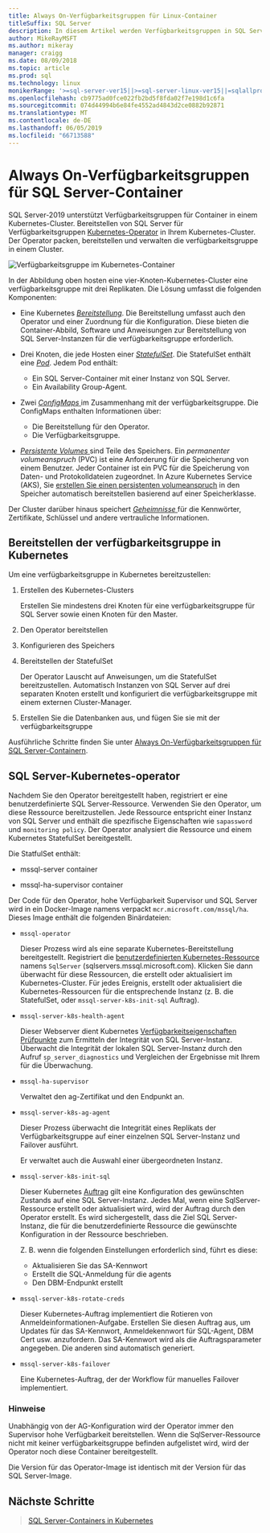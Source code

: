 ```yaml
---
title: Always On-Verfügbarkeitsgruppen für Linux-Container
titleSuffix: SQL Server
description: In diesem Artikel werden Verfügbarkeitsgruppen in SQL Server-Containern
author: MikeRayMSFT
ms.author: mikeray
manager: craigg
ms.date: 08/09/2018
ms.topic: article
ms.prod: sql
ms.technology: linux
monikerRange: '>=sql-server-ver15||>=sql-server-linux-ver15||=sqlallproducts-allversions'
ms.openlocfilehash: cb9775ad0fce022fb2bd5f8fda02f7e198d1c6fa
ms.sourcegitcommit: 074d44994b6e84fe4552ad4843d2ce0882b92871
ms.translationtype: MT
ms.contentlocale: de-DE
ms.lasthandoff: 06/05/2019
ms.locfileid: "66713588"
---
```

# <a name="always-on-availability-groups-for-sql-server-containers"></a>Always On-Verfügbarkeitsgruppen für SQL Server-Container

SQL Server-2019 unterstützt Verfügbarkeitsgruppen für Container in einem Kubernetes-Cluster. Bereitstellen von SQL Server für Verfügbarkeitsgruppen [Kubernetes-Operator](https://coreos.com/blog/introducing-operators.html) in Ihrem Kubernetes-Cluster. Der Operator packen, bereitstellen und verwalten die verfügbarkeitsgruppe in einem Cluster.

![Verfügbarkeitsgruppe im Kubernetes-Container](media/tutorial-sql-server-ag-containers-kubernetes/KubernetesCluster.png)

In der Abbildung oben hosten eine vier-Knoten-Kubernetes-Cluster eine verfügbarkeitsgruppe mit drei Replikaten. Die Lösung umfasst die folgenden Komponenten:

* Eine Kubernetes [ *Bereitstellung*](https://kubernetes.io/docs/concepts/workloads/controllers/deployment/). Die Bereitstellung umfasst auch den Operator und einer Zuordnung für die Konfiguration. Diese bieten die Container-Abbild, Software und Anweisungen zur Bereitstellung von SQL Server-Instanzen für die verfügbarkeitsgruppe erforderlich.

* Drei Knoten, die jede Hosten einer [ *StatefulSet*](https://kubernetes.io/docs/concepts/workloads/controllers/statefulset/). Die StatefulSet enthält eine [ *Pod*](https://kubernetes.io/docs/concepts/workloads/pods/pod-overview/). Jedem Pod enthält:
  * Ein SQL Server-Container mit einer Instanz von SQL Server.
  * Ein Availability Group-Agent. 

* Zwei [ *ConfigMaps* ](https://kubernetes.io/docs/tasks/configure-pod-container/configure-pod-configmap/) im Zusammenhang mit der verfügbarkeitsgruppe. Die ConfigMaps enthalten Informationen über:
  * Die Bereitstellung für den Operator.
  * Die Verfügbarkeitsgruppe.

 * [*Persistente Volumes* ](https://kubernetes.io/docs/concepts/storage/persistent-volumes/) sind Teile des Speichers. Ein *permanenter volumeanspruch* (PVC) ist eine Anforderung für die Speicherung von einem Benutzer. Jeder Container ist ein PVC für die Speicherung von Daten- und Protokolldateien zugeordnet. In Azure Kubernetes Service (AKS), Sie [erstellen Sie einen persistenten volumeanspruch](https://docs.microsoft.com/azure/aks/azure-disks-dynamic-pv) in den Speicher automatisch bereitstellen basierend auf einer Speicherklasse.


Der Cluster darüber hinaus speichert [ *Geheimnisse* ](https://kubernetes.io/docs/concepts/configuration/secret/) für die Kennwörter, Zertifikate, Schlüssel und andere vertrauliche Informationen.

## <a name="deploy-the-availability-group-in-kubernetes"></a>Bereitstellen der verfügbarkeitsgruppe in Kubernetes

Um eine verfügbarkeitsgruppe in Kubernetes bereitzustellen:

1. Erstellen des Kubernetes-Clusters

   Erstellen Sie mindestens drei Knoten für eine verfügbarkeitsgruppe für SQL Server sowie einen Knoten für den Master.

1. Den Operator bereitstellen

1. Konfigurieren des Speichers

1. Bereitstellen der StatefulSet

   Der Operator Lauscht auf Anweisungen, um die StatefulSet bereitzustellen. Automatisch Instanzen von SQL Server auf drei separaten Knoten erstellt und konfiguriert die verfügbarkeitsgruppe mit einem externen Cluster-Manager.

1. Erstellen Sie die Datenbanken aus, und fügen Sie sie mit der verfügbarkeitsgruppe

Ausführliche Schritte finden Sie unter [Always On-Verfügbarkeitsgruppen für SQL Server-Containern](sql-server-ag-kubernetes.md).

## <a name="sql-server-kubernetes-operator"></a>SQL Server-Kubernetes-operator

Nachdem Sie den Operator bereitgestellt haben, registriert er eine benutzerdefinierte SQL Server-Ressource. Verwenden Sie den Operator, um diese Ressource bereitzustellen.  Jede Ressource entspricht einer Instanz von SQL Server und enthält die spezifische Eigenschaften wie `sapassword` und `monitoring policy`. Der Operator analysiert die Ressource und einem Kubernetes StatefulSet bereitgestellt.

Die StatfulSet enthält:

* mssql-server container

* mssql-ha-supervisor container

Der Code für den Operator, hohe Verfügbarkeit Supervisor und SQL Server wird in ein Docker-Image namens verpackt `mcr.microsoft.com/mssql/ha`. Dieses Image enthält die folgenden Binärdateien:

* `mssql-operator`

    Dieser Prozess wird als eine separate Kubernetes-Bereitstellung bereitgestellt. Registriert die [benutzerdefinierten Kubernetes-Ressource](https://kubernetes.io/docs/concepts/extend-kubernetes/api-extension/custom-resources/) namens `SqlServer` (sqlservers.mssql.microsoft.com). Klicken Sie dann überwacht für diese Ressourcen, die erstellt oder aktualisiert im Kubernetes-Cluster. Für jedes Ereignis, erstellt oder aktualisiert die Kubernetes-Ressourcen für die entsprechende Instanz (z. B. die StatefulSet, oder `mssql-server-k8s-init-sql` Auftrag).

* `mssql-server-k8s-health-agent`

    Dieser Webserver dient Kubernetes [Verfügbarkeitseigenschaften Prüfpunkte](https://kubernetes.io/docs/tasks/configure-pod-container/configure-liveness-readiness-probes/) zum Ermitteln der Integrität von SQL Server-Instanz. Überwacht die Integrität der lokalen SQL Server-Instanz durch den Aufruf `sp_server_diagnostics` und Vergleichen der Ergebnisse mit Ihrem für die Überwachung.

* `mssql-ha-supervisor`

   Verwaltet den ag-Zertifikat und den Endpunkt an. 

* `mssql-server-k8s-ag-agent`
  
    Dieser Prozess überwacht die Integrität eines Replikats der Verfügbarkeitsgruppe auf einer einzelnen SQL Server-Instanz und Failover ausführt.

    Er verwaltet auch die Auswahl einer übergeordneten Instanz.

* `mssql-server-k8s-init-sql`
  
    Dieser Kubernetes [Auftrag](https://kubernetes.io/docs/concepts/workloads/controllers/jobs-run-to-completion/) gilt eine Konfiguration des gewünschten Zustands auf eine SQL Server-Instanz. Jedes Mal, wenn eine SqlServer-Ressource erstellt oder aktualisiert wird, wird der Auftrag durch den Operator erstellt. Es wird sichergestellt, dass die Ziel SQL Server-Instanz, die für die benutzerdefinierte Ressource die gewünschte Konfiguration in der Ressource beschrieben.

    Z. B. wenn die folgenden Einstellungen erforderlich sind, führt es diese:
  * Aktualisieren Sie das SA-Kennwort
  * Erstellt die SQL-Anmeldung für die agents
  * Den DBM-Endpunkt erstellt

* `mssql-server-k8s-rotate-creds`
  
    Dieser Kubernetes-Auftrag implementiert die Rotieren von Anmeldeinformationen-Aufgabe. Erstellen Sie diesen Auftrag aus, um Updates für das SA-Kennwort, Anmeldekennwort für SQL-Agent, DBM Cert usw. anzufordern. Das SA-Kennwort wird als die Auftragsparameter angegeben. Die anderen sind automatisch generiert.

* `mssql-server-k8s-failover`

   Eine Kubernetes-Auftrag, der der Workflow für manuelles Failover implementiert.

### <a name="notes"></a>Hinweise

Unabhängig von der AG-Konfiguration wird der Operator immer den Supervisor hohe Verfügbarkeit bereitstellen. Wenn die SqlServer-Ressource nicht mit keiner verfügbarkeitsgruppe befinden aufgelistet wird, wird der Operator noch diese Container bereitgestellt.

Die Version für das Operator-Image ist identisch mit der Version für das SQL Server-Image.

## <a name="next-steps"></a>Nächste Schritte

> [SQL Server-Containers in Kubernetes](tutorial-sql-server-containers-kubernetes.md)
